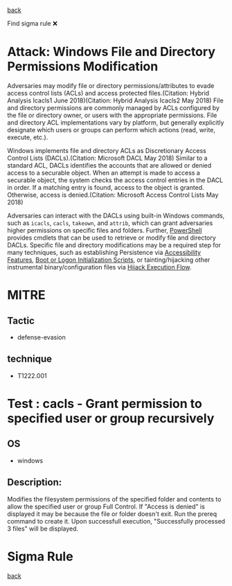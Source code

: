 
[back](../index.md)

Find sigma rule :x: 

# Attack: Windows File and Directory Permissions Modification 

Adversaries may modify file or directory permissions/attributes to evade access control lists (ACLs) and access protected files.(Citation: Hybrid Analysis Icacls1 June 2018)(Citation: Hybrid Analysis Icacls2 May 2018) File and directory permissions are commonly managed by ACLs configured by the file or directory owner, or users with the appropriate permissions. File and directory ACL implementations vary by platform, but generally explicitly designate which users or groups can perform which actions (read, write, execute, etc.).

Windows implements file and directory ACLs as Discretionary Access Control Lists (DACLs).(Citation: Microsoft DACL May 2018) Similar to a standard ACL, DACLs identifies the accounts that are allowed or denied access to a securable object. When an attempt is made to access a securable object, the system checks the access control entries in the DACL in order. If a matching entry is found, access to the object is granted. Otherwise, access is denied.(Citation: Microsoft Access Control Lists May 2018)

Adversaries can interact with the DACLs using built-in Windows commands, such as `icacls`, `cacls`, `takeown`, and `attrib`, which can grant adversaries higher permissions on specific files and folders. Further, [PowerShell](https://attack.mitre.org/techniques/T1059/001) provides cmdlets that can be used to retrieve or modify file and directory DACLs. Specific file and directory modifications may be a required step for many techniques, such as establishing Persistence via [Accessibility Features](https://attack.mitre.org/techniques/T1546/008), [Boot or Logon Initialization Scripts](https://attack.mitre.org/techniques/T1037), or tainting/hijacking other instrumental binary/configuration files via [Hijack Execution Flow](https://attack.mitre.org/techniques/T1574).

# MITRE
## Tactic
  - defense-evasion


## technique
  - T1222.001


# Test : cacls - Grant permission to specified user or group recursively
## OS
  - windows


## Description:
Modifies the filesystem permissions of the specified folder and contents to allow the specified user or group Full Control. If "Access is denied"
is displayed it may be because the file or folder doesn't exit. Run the prereq command to create it. Upon successfull execution, "Successfully processed 3 files"
will be displayed.


# Sigma Rule


[back](../index.md)
